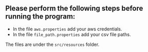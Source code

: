 ## Please perform the following steps before running the program:

- In the file `aws.properties` add your aws credentials.
- In the file `file_path.properties` add your csv file paths.

The files are under the `src/resources` folder.